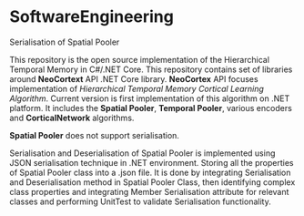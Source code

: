 # SoftwareEngineering

Serialisation of Spatial Pooler

This repository is the open source implementation of the Hierarchical Temporal Memory in C#/.NET Core. This repository contains set of libraries around **NeoCortext** API .NET Core library. **NeoCortex** API focuses implementation of _Hierarchical Temporal Memory Cortical Learning Algorithm_. Current version is first implementation of this algorithm on .NET platform. It includes the **Spatial Pooler**, **Temporal Pooler**, various encoders and **CorticalNetwork**  algorithms.

**Spatial Pooler** does not support serialisation.

Serialisation and Deserialisation of Spatial Pooler is implemented using JSON serialisation technique in .NET environment. Storing all the properties of Spatial Pooler class into a .json file. It is done by integrating Serialisation and Deserialisation method in Spatial Pooler Class, then identifying complex class properties and integrating Member Serialisation attribute for relevant classes and performing UnitTest to validate Serialisation functionality.
